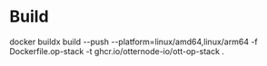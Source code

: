 # Build
docker buildx build --push --platform=linux/amd64,linux/arm64 -f Dockerfile.op-stack -t ghcr.io/otternode-io/ott-op-stack  .
